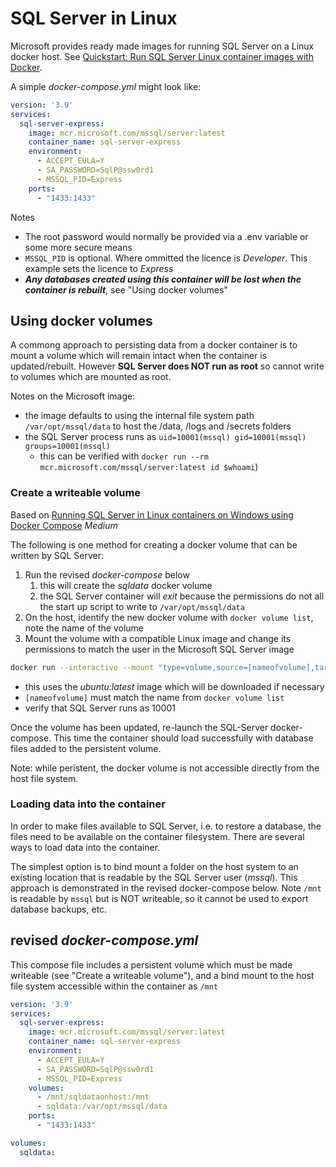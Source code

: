 # SQL Server in Linux

Microsoft provides ready made images for running SQL Server on a Linux docker host. See [Quickstart: Run SQL Server Linux container images with Docker](https://learn.microsoft.com/en-us/sql/linux/quickstart-install-connect-docker?view=sql-server-ver16&pivots=cs1-bash).

A simple *docker-compose.yml* might look like:
```yml
version: '3.9'
services:
  sql-server-express:
    image: mcr.microsoft.com/mssql/server:latest
    container_name: sql-server-express
    environment:
      - ACCEPT_EULA=Y
      - SA_PASSWORD=SqlP@ssw0rd1
      - MSSQL_PID=Express
    ports:
      - "1433:1433"
```

Notes
- The root password would normally be provided via a .env variable or some more secure means
- `MSSQL_PID` is optional. Where ommitted the licence is *Developer*. This example sets the licence to *Express*
- ***Any databases created using this container will be lost when the container is rebuilt***, see "Using docker volumes"

## Using docker volumes

A commong approach to persisting data from a docker container is to mount a volume which will remain intact when the container is updated/rebuilt. However **SQL Server does NOT run as root** so cannot write to volumes which are mounted as root.

Notes on the Microsoft image: 

- the image  defaults to using the internal file system path `/var/opt/mssql/data` to host the /data, /logs and /secrets folders
- the SQL Server process runs as `uid=10001(mssql) gid=10001(mssql) groups=10001(mssql)` 
  - this can be verified with `docker run --rm mcr.microsoft.com/mssql/server:latest id $whoami`)

### Create a writeable volume

Based on [Running SQL Server in Linux containers on Windows using Docker Compose](https://nothing2say.co.uk/running-sql-server-in-linux-containers-on-windows-using-docker-compose-d72c13e11bfb) *Medium*

The following is one method for creating a docker volume that can be written by SQL Server:
1. Run the revised *docker-compose* below
   1. this will create the *sqldata* docker volume
   2. the SQL Server container will *exit* because the permissions do not all the start up script to write to `/var/opt/mssql/data`
2. On the host, identify the new docker volume with `docker volume list`, note the name of the volume
3. Mount the volume with a compatible Linux image and change its permissions to match the user in the Microsoft SQL Server image

```bash
docker run --interactive --mount "type=volume,source=[nameofvolume],target=/var/opt/mssql" --rm --tty ubuntu:latest chown -R 10001 /var/opt/mssql
```

- this uses the *ubuntu:latest* image which will be downloaded if necessary
- `[nameofvolume]` must match the name from  `docker volume list`
- verify that SQL Server runs as 10001

Once the volume has been updated, re-launch the SQL-Server docker-compose. This time the container should load successfully with database files added to the persistent volume.

Note: while peristent, the docker volume is not accessible directly from the host file system.

### Loading data into the container

In order to make files available to SQL Server, i.e. to restore a database, the files need to be available on the container filesystem. There are several ways to load data into the container.

The simplest option is to bind mount a folder on the host system to an existing location that is readable by the SQL Server user (*mssql*). This approach is demonstrated in the revised docker-compose below. Note `/mnt` is readable by `mssql` but is NOT writeable, so it cannot be used to export database backups, etc.

## revised *docker-compose.yml*

This compose file includes a persistent volume which must be made writeable (see "Create a writeable volume"), and a bind mount to the host file system accessible within the container as `/mnt`

```yml
version: '3.9'
services:
  sql-server-express:
    image: mcr.microsoft.com/mssql/server:latest
    container_name: sql-server-express
    environment:
      - ACCEPT_EULA=Y
      - SA_PASSWORD=SqlP@ssw0rd1
      - MSSQL_PID=Express
    volumes:
      - /mnt/sqldataonhost:/mnt
      - sqldata:/var/opt/mssql/data
    ports:
      - "1433:1433"

volumes:
  sqldata:
```

